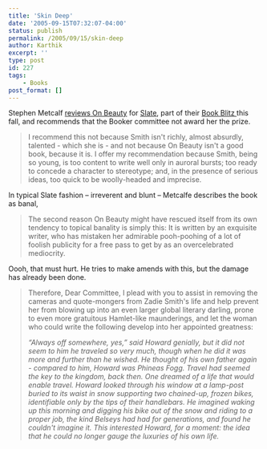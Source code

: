 ```yaml
---
title: 'Skin Deep'
date: '2005-09-15T07:32:07-04:00'
status: publish
permalink: /2005/09/15/skin-deep
author: Karthik
excerpt: ''
type: post
id: 227
tags:
    - Books
post_format: []
---
```

Stephen Metcalf [reviews On Beauty](http://slate.msn.com/id/2126224/) for [Slate](http://slate.msn.com), part of their [Book Blitz ](http://slate.msn.com/id/2126157/) this fall, and recommends that the Booker committee not award her the prize.

> I recommend this not because Smith isn't richly, almost absurdly, talented - which she is - and not because On Beauty isn't a good book, because it is. I offer my recommendation because Smith, being so young, is too content to write well only in auroral bursts; too ready to concede a character to stereotype; and, in the presence of serious ideas, too quick to be woolly-headed and imprecise.

In typical Slate fashion – irreverent and blunt – Metcalfe describes the book as banal,

> The second reason On Beauty might have rescued itself from its own tendency to topical banality is simply this: It is written by an exquisite writer, who has mistaken her admirable pooh-poohing of a lot of foolish publicity for a free pass to get by as an overcelebrated mediocrity.

Oooh, that must hurt. He tries to make amends with this, but the damage has already been done.

> Therefore, Dear Committee, I plead with you to assist in removing the cameras and quote-mongers from Zadie Smith's life and help prevent her from blowing up into an even larger global literary darling, prone to even more gratuitous Hamlet-like maunderings, and let the woman who could write the following develop into her appointed greatness:
> 
> *“Always off somewhere, yes,” said Howard genially, but it did not seem to him he traveled so very much, though when he did it was more and further than he wished. He thought of his own father again - compared to him, Howard was Phineas Fogg. Travel had seemed the key to the kingdom, back then. One dreamed of a life that would enable travel. Howard looked through his window at a lamp-post buried to its waist in snow supporting two chained-up, frozen bikes, identifiable only by the tips of their handlebars. He imagined waking up this morning and digging his bike out of the snow and riding to a proper job, the kind Belseys had had for generations, and found he couldn't imagine it. This interested Howard, for a moment: the idea that he could no longer gauge the luxuries of his own life.*